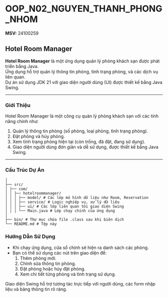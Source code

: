 # OOP_N02_NGUYEN_THANH_PHONG_NHOM
**MSV:** 24100259

## Hotel Room Manager

**Hotel Room Manager** là một ứng dụng quản lý phòng khách sạn được phát triển bằng Java.  
Ứng dụng hỗ trợ quản lý thông tin phòng, tình trạng phòng, và các dịch vụ liên quan.  
Dự án sử dụng JDK 21 với giao diện người dùng (UI) được thiết kế bằng Java Swing.

---

### Giới Thiệu
Hotel Room Manager là một công cụ quản lý phòng khách sạn với các tính năng chính như:

1. Quản lý thông tin phòng (số phòng, loại phòng, tình trạng phòng).
2. Đặt phòng và hủy phòng.
3. Xem tình trạng phòng hiện tại (còn trống, đã đặt, đang sử dụng).
4. Giao diện người dùng đơn giản và dễ sử dụng, được thiết kế bằng Java Swing.

---

### Cấu Trúc Dự Án
```hotel-room-manager/
│
├── src/
│ ├── com/
│ │ ├── hotelroommanager/
│ │ │ ├── model/ # Các lớp mô hình dữ liệu như Room, Reservation
│ │ │ ├── service/ # Logic nghiệp vụ, xử lý dữ liệu
│ │ │ ├── ui/ # Các lớp liên quan tới giao diện Swing
│ │ │ └── Main.java # Lớp chạy chính của ứng dụng
│
├── bin/ # Thư mục chứa file .class sau khi biên dịch
└── README.md # Tệp này
```



### Hướng Dẫn Sử Dụng

- Khi chạy ứng dụng, cửa sổ chính sẽ hiện ra danh sách các phòng.
- Bạn có thể sử dụng các nút trên giao diện để:
  1. Thêm phòng mới.
  2. Chỉnh sửa thông tin phòng.
  3. Đặt phòng hoặc hủy đặt phòng.
  4. Xem chi tiết từng phòng và tình trạng sử dụng.

Giao diện Swing hỗ trợ tương tác trực tiếp với người dùng, các form nhập liệu và bảng thông tin rõ ràng.
